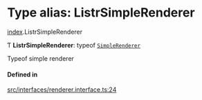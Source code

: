 # Type alias: ListrSimpleRenderer

[index](../modules/index.md).ListrSimpleRenderer

Ƭ **ListrSimpleRenderer**: typeof [`SimpleRenderer`](../classes/renderer_simple_renderer.SimpleRenderer.md)

Typeof simple renderer

#### Defined in

[src/interfaces/renderer.interface.ts:24](https://github.com/cenk1cenk2/listr2/blob/3146341/src/interfaces/renderer.interface.ts#L24)
